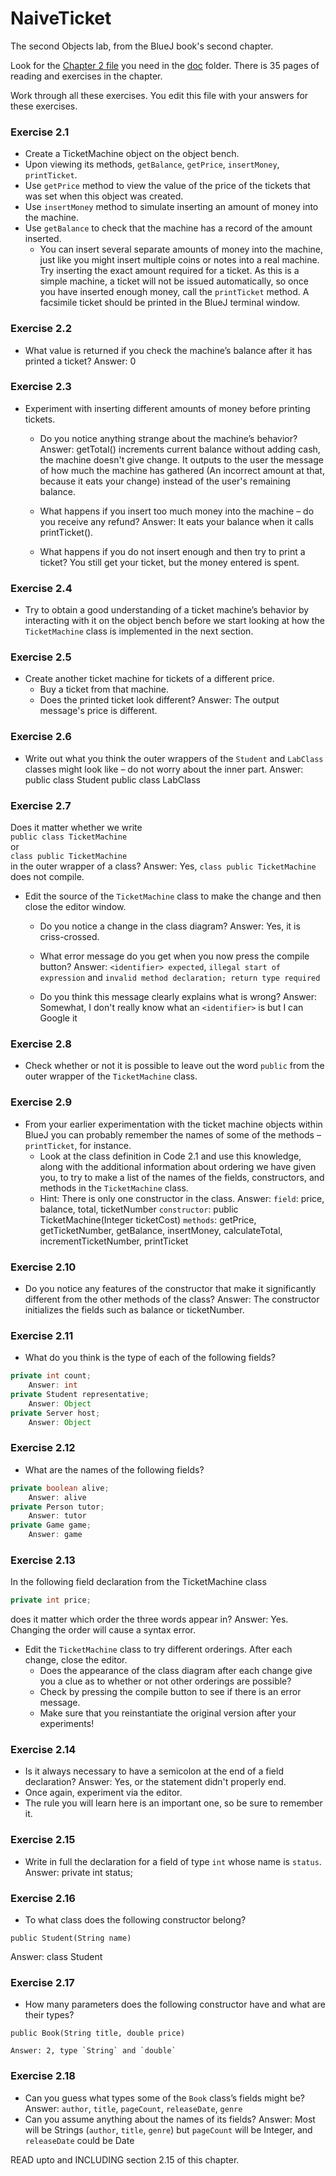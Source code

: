 # NaiveTicket

The second Objects lab, from the BlueJ book's second chapter.

Look for the [Chapter 2 file](./doc/BlueJ-objects-first-ch2.pdf) you need in the [doc](./doc) folder.
There is 35 pages of reading and exercises in the chapter.

Work through all these exercises. You edit this file with your answers for these exercises.

### Exercise 2.1
* Create a TicketMachine object on the object bench.
* Upon viewing its methods, `getBalance`, `getPrice`, `insertMoney`, `printTicket`.
* Use `getPrice` method to view the value of the price of the tickets that was set when this object was created.
* Use `insertMoney` method to simulate inserting an amount of money into the machine.
* Use `getBalance` to check that the machine has a record of the amount inserted.
	* You can insert several separate amounts of money into the machine, just like you might insert multiple coins or notes into a real machine. Try inserting the exact amount required for a ticket. As this is a simple machine, a ticket will not be issued automatically, so once you have inserted enough money, call the `printTicket` method. A facsimile ticket should be printed in the BlueJ terminal window.

### Exercise 2.2
* What value is returned if you check the machine’s balance after it has printed a ticket?
Answer: 0

### Exercise 2.3
* Experiment with inserting different amounts of money before printing tickets.
	* Do you notice anything strange about the machine’s behavior?
			Answer: getTotal() increments current balance without adding cash, the machine doesn't give change.  It outputs to the user the message of how much the machine has gathered (An incorrect amount at that, because it eats your change) instead of the user's remaining balance.

	* What happens if you insert too much money into the machine – do you receive any refund?
			Answer: It eats your balance when it calls printTicket().

	* What happens if you do not insert enough and then try to print a ticket?
		You still get your ticket, but the money entered is spent.

### Exercise 2.4
* Try to obtain a good understanding of a ticket machine’s behavior by interacting with it on the object bench before we start looking at how the `TicketMachine` class is implemented in the next section.

### Exercise 2.5
* Create another ticket machine for tickets of a different price.
	* Buy a ticket from that machine.
	* Does the printed ticket look different?
		Answer: The output message's price is different.

### Exercise 2.6
* Write out what you think the outer wrappers of the `Student` and `LabClass` classes might look like – do not worry about the inner part.
	Answer:
		public class Student
		public class LabClass

### Exercise 2.7
Does it matter whether we write<br>
`public class TicketMachine`<br>
or<br>
`class public TicketMachine`<br>
in the outer wrapper of a class?
	Answer: Yes, `class public TicketMachine` does not compile.

* Edit the source of the `TicketMachine` class to make the change and then close the editor window.
	* Do you notice a change in the class diagram?
			Answer: Yes, it is criss-crossed.

	* What error message do you get when you now press the compile button?
			Answer: `<identifier> expected`, `illegal start of expression` and `invalid method declaration; return type required`

	* Do you think this message clearly explains what is wrong?
			Answer: Somewhat, I don't really know what an `<identifier>` is but I can Google it

### Exercise 2.8
* Check whether or not it is possible to leave out the word `public` from the outer wrapper of the `TicketMachine` class.

### Exercise 2.9
* From your earlier experimentation with the ticket machine objects within BlueJ you can probably remember the names of some of the methods – `printTicket`, for instance.
	* Look at the class definition in Code 2.1 and use this knowledge, along with the additional information about ordering we have given you, to try to make a list of the names of the fields, constructors, and methods in the `TicketMachine` class.
	* Hint: There is only one constructor in the class.
		Answer:
			`field`: price, balance, total, ticketNumber
			`constructor`: public TicketMachine(Integer ticketCost)
			`methods`: getPrice, getTicketNumber, getBalance, insertMoney, calculateTotal, incrementTicketNumber, printTicket

### Exercise 2.10
* Do you notice any features of the constructor that make it significantly different from the other methods of the class?
	Answer: The constructor initializes the fields such as balance or ticketNumber.

### Exercise 2.11
* What do you think is the type of each of the following fields?

```java
private int count;
	Answer: int
private Student representative;
	Answer: Object
private Server host;
	Answer: Object
```

### Exercise 2.12
* What are the names of the following fields?

```java
private boolean alive;
	Answer: alive
private Person tutor;
	Answer: tutor
private Game game;
	Answer: game
```
### Exercise 2.13

In the following field declaration from the TicketMachine class<br>

```java
private int price;
```
does it matter which order the three words appear in?
	Answer: Yes.  Changing the order will cause a syntax error.

* Edit the `TicketMachine` class to try different orderings. After each change, close the editor.
	* Does the appearance of the class diagram after each change give you a clue as to whether or not other orderings are possible?
	* Check by pressing the compile button to see if there is an error message.
	* Make sure that you reinstantiate the original version after your experiments!

### Exercise 2.14
* Is it always necessary to have a semicolon at the end of a field declaration?
	Answer: Yes, or the statement didn't properly end.
* Once again, experiment via the editor.
* The rule you will learn here is an important one, so be sure to remember it.


### Exercise 2.15
* Write in full the declaration for a field of type `int` whose name is `status`.
		Answer: private int status;

### Exercise 2.16
* To what class does the following constructor belong?
```
public Student(String name)
```
Answer: class Student

### Exercise 2.17
* How many parameters does the following constructor have and what are their types?
```
public Book(String title, double price)
```
	Answer: 2, type `String` and `double`

### Exercise 2.18
* Can you guess what types some of the `Book` class’s fields might be?
	Answer: `author`, `title`, `pageCount`, `releaseDate`, `genre`
* Can you assume anything about the names of its fields?
	Answer: Most will be Strings (`author`, `title`, `genre`) but `pageCount` will be Integer, and `releaseDate` could be Date

READ upto and INCLUDING section 2.15 of this chapter.
